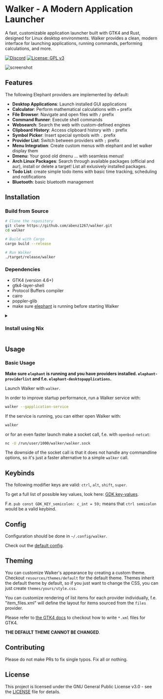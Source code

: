 # Walker - A Modern Application Launcher

A fast, customizable application launcher built with GTK4 and Rust, designed for Linux desktop environments. Walker provides a clean, modern interface for launching applications, running commands, performing calculations, and more.

[![Discord](https://img.shields.io/discord/1402235361463242964?logo=discord)](https://discord.gg/mGQWBQHASt)
[![License: GPL v3](https://img.shields.io/badge/License-GPLv3-blue.svg)](https://www.gnu.org/licenses/gpl-3.0)

![screenshot](https://raw.githubusercontent.com/abenz1267/walker/refs/heads/master/resources/screenshot.png)

## Features

The following Elephant providers are implemented by default:

- **Desktop Applications**: Launch installed GUI applications
- **Calculator**: Perform mathematical calculations with `=` prefix
- **File Browser**: Navigate and open files with `/` prefix
- **Command Runner**: Execute shell commands
- **Websearch**: Search the web with custom-defined engines
- **Clipboard History**: Access clipboard history with `:` prefix
- **Symbol Picker**: Insert special symbols with `.` prefix
- **Provider List**: Switch between providers with `;` prefix
- **Menu Integration**: Create custom menus with elephant and let walker display them
- **Dmenu**: Your good old dmenu ... with seamless menus!
- **Arch Linux Packages**: Search through available packages (official and aur), install or delete a target! List all exlusively installed packages.
- **Todo List**: create simple todo items with basic time tracking, scheduling and notifications
- **Bluetooth**: basic bluetooth management

## Installation

### Build from Source

```bash
# Clone the repository
git clone https://github.com/abenz1267/walker.git
cd walker

# Build with Cargo
cargo build --release

# Run Walker
./target/release/walker
```

### Dependencies

- GTK4 (version 4.6+)
- gtk4-layer-shell
- Protocol Buffers compiler
- cairo
- poppler-glib
- make sure [elephant](https://github.com/abenz1267/elephant) is running before starting Walker

<details>
    <summary> <h3> Install using Nix </h3> </summary>

#### 1. Add flake inputs

Add walker and elephant to the inputs of your configs `flake.nix` and set walker to follow elephant

```nix
elephant.url = "github:abenz1267/elephant";

walker = {
  url = "github:abenz1267/walker";
  inputs.elephant.follows = "elephant";
};
```

#### 2. Install walker

You have 3 options for installing walker.

**Option A** (Home Manager Module): Import the home-manager module to your home-manager config and enable walker.

```nix
imports = [inputs.walker.homeManagerModules.default];

programs.walker.enable = true;
```

**Option B** (NixOS Module): Import the nixos module in your NixOS config and enable walker

```nix
imports = [inputs.walker.homeManagerModules.default];

programs.walker.enable = true;
```

**Option C** (Package): Add `inputs.walker.packages.<system>.default` to your system packages or home-manager packages. replace `<system>` with your system architecture

```nix
home.packages = [inputs.walker.packages.<system>.default];
```

```nix
environment.systemPackages = [inputs.walker.packages.<system>.default];

```

#### 3. Configure walker:

```nix
programs.walker = {
  enable = true;
  runAsService = true;

  # All options from the config.toml can be used here.
  config = {
    placeholders."default".input = "Example";
    providers.prefixes = [
      {provider = "websearch"; prefix = "+";}
      {provider = "providerlist"; prefix = "_";}
    ];
    keybinds.quick_activate = ["F1" "F2" "F3"];
  };

  # If this is not set the default styling is used.
  theme.style = ''
    * {
      color: #dcd7ba;
    }
  '';
};
```

Optionally, there is 2 binary caches which can be used by adding the following to you config:

```nix
nix.settings = {
  extra-substituters = ["https://walker.cachix.org" "https://walker-git.cachix.org"];
  extra-trusted-public-keys = ["walker.cachix.org-1:fG8q+uAaMqhsMxWjwvk0IMb4mFPFLqHjuvfwQxE4oJM=" "walker-git.cachix.org-1:vmC0ocfPWh0S/vRAQGtChuiZBTAe4wiKDeyyXM0/7pM="];
};
```

</details>

## Usage

### Basic Usage

**Make sure `elephant` is running and you have providers installed. `elephant-providerlist` and f.e. `elephant-desktopapplications`.**

Launch Walker with `walker`.

In order to improve startup performance, run a Walker service with:

```bash
walker --gapplication-service
```

If the service is running, you can either open Walker with:

```bash
walker
```

or for an even faster launch make a socket call, f.e. with `openbsd-netcat`:

```bash
nc -U /run/user/1000/walker/walker.sock
```

The downside of the socket call is that it does not handle any commandline options, so it's just a faster alternative to a simple `walker` call.

## Keybinds

The following modifier keys are valid: `ctrl`, `alt`, `shift`, `super`.

To get a full list of possible key values, look here: [GDK key-values](https://github.com/gtk-rs/gtk4-rs/blob/0.9/gdk4/sys/src/lib.rs#L302).

F.e. `pub const GDK_KEY_semicolon: c_int = 59;` means that `ctrl semicolon` would be a valid keybind.

## Config

Configuration should be done in `~/.config/walker`.

Check out the [default config](https://raw.githubusercontent.com/abenz1267/walker/refs/heads/master/resources/config.toml).

## Theming

You can customize Walker's appearance by creating a custom theme. Checkout `resources/themes/default` for the default theme. Themes inherit the default theme by default, so if you just want to change the CSS, you can just create `themes/yours/style.css`.

You can customize rendering of list items for each provider individually, f.e. "item_files.xml" will define the layout for items sourced from the `files` provider.

Please refer to [the GTK4 docs](https://docs.gtk.org/gtk4/) to checkout how to write `*.xml` files for GTK4.

**THE DEFAULT THEME CANNOT BE CHANGED**.

## Contributing

Please do not make PRs to fix single typos. Fix all or nothing.

## License

This project is licensed under the GNU General Public License v3.0 - see the [LICENSE](LICENSE) file for details.
